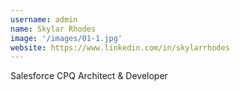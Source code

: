 ```yaml
---
username: admin
name: Skylar Rhodes
image: '/images/01-1.jpg'
website: https://www.linkedin.com/in/skylarrhodes
---
```

Salesforce CPQ Architect & Developer